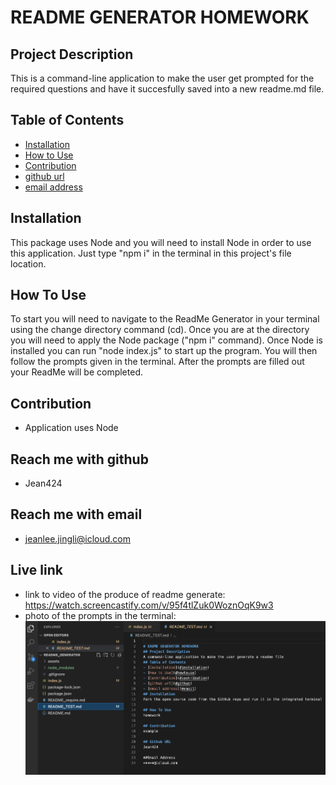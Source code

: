 
# README GENERATOR HOMEWORK

## Project Description
This is a command-line application to make the user get prompted for the required questions and have it succesfully saved into a new readme.md file. 

## Table of Contents
- [Installation](#installation)
- [How to Use](#howtouse)
- [Contribution](#contribution)
- [github url](#github)
- [email address](#email)

## Installation
This package uses Node and you will need to install Node in order to use this application. Just type "npm i" in the terminal in this project's file location.
      
## How To Use
To start you will need to navigate to the ReadMe Generator in your terminal using the change directory command (cd). Once you are at the directory you will need to apply the Node package ("npm i" command). Once Node is installed you can run "node index.js" to start up the program. You will then follow the prompts given in the terminal. After the prompts are filled out your ReadMe will be completed.
      
## Contribution
- Application uses Node

## Reach me with github
- Jean424

## Reach me with email
- jeanlee.jingli@icloud.com

## Live link

- link to video of the produce of readme generate: https://watch.screencastify.com/v/95f4tlZuk0WoznOqK9w3
- photo of the prompts in the terminal:
![Screenshot of readme generater](./assets/images/ScreenShot_README_TEST.png)
